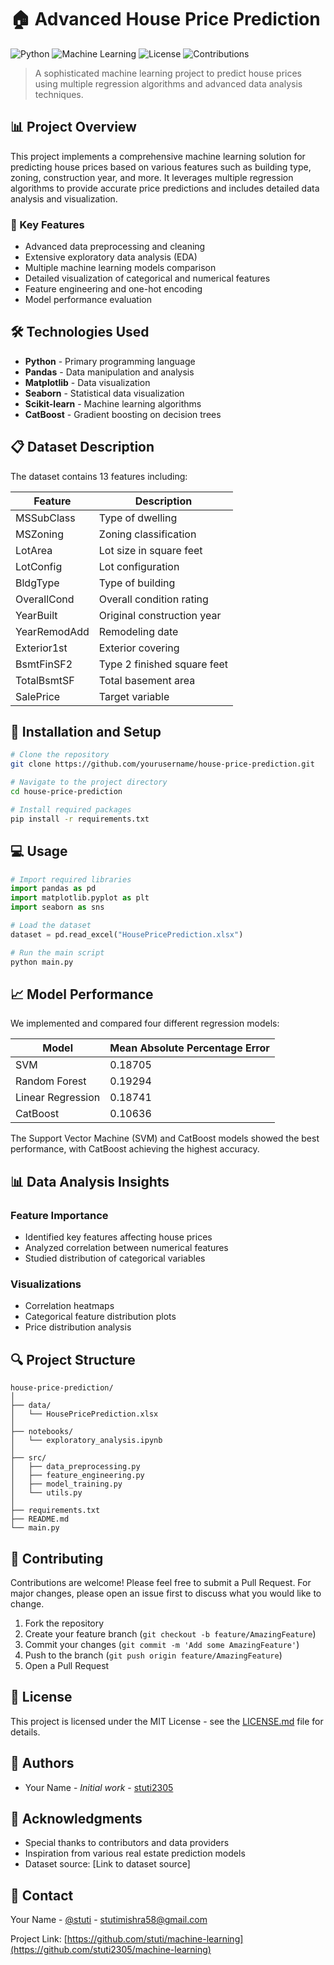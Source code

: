 # 🏠 Advanced House Price Prediction
![Python](https://img.shields.io/badge/Python-3.8%2B-blue)
![Machine Learning](https://img.shields.io/badge/Machine%20Learning-Regression-green)
![License](https://img.shields.io/badge/License-MIT-yellow)
![Contributions](https://img.shields.io/badge/Contributions-Welcome-brightgreen)

> A sophisticated machine learning project to predict house prices using multiple regression algorithms and advanced data analysis techniques.

## 📊 Project Overview

This project implements a comprehensive machine learning solution for predicting house prices based on various features such as building type, zoning, construction year, and more. It leverages multiple regression algorithms to provide accurate price predictions and includes detailed data analysis and visualization.

### 🎯 Key Features

- Advanced data preprocessing and cleaning
- Extensive exploratory data analysis (EDA)
- Multiple machine learning models comparison
- Detailed visualization of categorical and numerical features
- Feature engineering and one-hot encoding
- Model performance evaluation

## 🛠️ Technologies Used

- **Python** - Primary programming language
- **Pandas** - Data manipulation and analysis
- **Matplotlib** - Data visualization
- **Seaborn** - Statistical data visualization
- **Scikit-learn** - Machine learning algorithms
- **CatBoost** - Gradient boosting on decision trees

## 📋 Dataset Description

The dataset contains 13 features including:

| Feature | Description |
|---------|-------------|
| MSSubClass | Type of dwelling |
| MSZoning | Zoning classification |
| LotArea | Lot size in square feet |
| LotConfig | Lot configuration |
| BldgType | Type of building |
| OverallCond | Overall condition rating |
| YearBuilt | Original construction year |
| YearRemodAdd | Remodeling date |
| Exterior1st | Exterior covering |
| BsmtFinSF2 | Type 2 finished square feet |
| TotalBsmtSF | Total basement area |
| SalePrice | Target variable |

## 🚀 Installation and Setup

```bash
# Clone the repository
git clone https://github.com/yourusername/house-price-prediction.git

# Navigate to the project directory
cd house-price-prediction

# Install required packages
pip install -r requirements.txt
```

## 💻 Usage

```python
# Import required libraries
import pandas as pd
import matplotlib.pyplot as plt
import seaborn as sns

# Load the dataset
dataset = pd.read_excel("HousePricePrediction.xlsx")

# Run the main script
python main.py
```

## 📈 Model Performance

We implemented and compared four different regression models:

| Model | Mean Absolute Percentage Error |
|-------|-------------------------------|
| SVM | 0.18705 |
| Random Forest | 0.19294 |
| Linear Regression | 0.18741 |
| CatBoost | 0.10636 |

The Support Vector Machine (SVM) and CatBoost models showed the best performance, with CatBoost achieving the highest accuracy.

## 📊 Data Analysis Insights

### Feature Importance
- Identified key features affecting house prices
- Analyzed correlation between numerical features
- Studied distribution of categorical variables

### Visualizations
- Correlation heatmaps
- Categorical feature distribution plots
- Price distribution analysis

## 🔍 Project Structure

```
house-price-prediction/
│
├── data/
│   └── HousePricePrediction.xlsx
│
├── notebooks/
│   └── exploratory_analysis.ipynb
│
├── src/
│   ├── data_preprocessing.py
│   ├── feature_engineering.py
│   ├── model_training.py
│   └── utils.py
│
├── requirements.txt
├── README.md
└── main.py
```

## 🤝 Contributing

Contributions are welcome! Please feel free to submit a Pull Request. For major changes, please open an issue first to discuss what you would like to change.

1. Fork the repository
2. Create your feature branch (`git checkout -b feature/AmazingFeature`)
3. Commit your changes (`git commit -m 'Add some AmazingFeature'`)
4. Push to the branch (`git push origin feature/AmazingFeature`)
5. Open a Pull Request

## 📝 License

This project is licensed under the MIT License - see the [LICENSE.md](LICENSE.md) file for details.

## 👥 Authors

- Your Name - *Initial work* - [stuti2305](https://github.com/stuti2305)

## 🙏 Acknowledgments

- Special thanks to contributors and data providers
- Inspiration from various real estate prediction models
- Dataset source: [Link to dataset source]

## 📧 Contact

Your Name - [@stuti](https://twitter.com/stuti) - stutimishra58@gmail.com

Project Link: [https://github.com/stuti/machine-learning](https://github.com/stuti2305/machine-learning)
